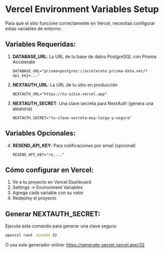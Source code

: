 # Vercel Environment Variables Setup

Para que el sitio funcione correctamente en Vercel, necesitas configurar estas variables de entorno:

## Variables Requeridas:

1. **DATABASE_URL**: La URL de tu base de datos PostgreSQL con Prisma Accelerate
   ```
   DATABASE_URL="prisma+postgres://accelerate.prisma-data.net/?api_key=..."
   ```

2. **NEXTAUTH_URL**: La URL de tu sitio en producción
   ```
   NEXTAUTH_URL="https://tu-sitio.vercel.app"
   ```

3. **NEXTAUTH_SECRET**: Una clave secreta para NextAuth (genera una aleatoria)
   ```
   NEXTAUTH_SECRET="tu-clave-secreta-muy-larga-y-segura"
   ```

## Variables Opcionales:

4. **RESEND_API_KEY**: Para notificaciones por email (opcional)
   ```
   RESEND_API_KEY="re_..."
   ```

## Cómo configurar en Vercel:

1. Ve a tu proyecto en Vercel Dashboard
2. Settings → Environment Variables
3. Agrega cada variable con su valor
4. Redeploy el proyecto

## Generar NEXTAUTH_SECRET:

Ejecuta este comando para generar una clave segura:
```bash
openssl rand -base64 32
```

O usa este generador online: https://generate-secret.vercel.app/32